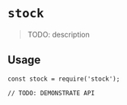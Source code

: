 # `stock`

> TODO: description

## Usage

```
const stock = require('stock');

// TODO: DEMONSTRATE API
```
